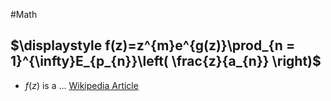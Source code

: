 #Math 
## $\displaystyle f(z)=z^{m}e^{g(z)}\prod_{n = 1}^{\infty}E_{p_{n}}\left( \frac{z}{a_{n}} \right)$
* $\displaystyle f(z)$ is a ... [Wikipedia Article](https://en.wikipedia.org/wiki/Weierstrass_factorization_theorem)